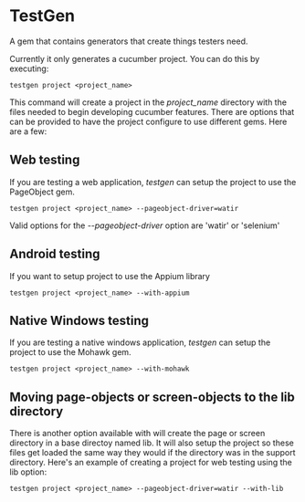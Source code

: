 # TestGen

A gem that contains generators that create things testers need.

Currently it only generates a cucumber project.  You can do this by executing:

    testgen project <project_name>
    
This command will create a project in the <em>project_name</em> directory with the files needed to begin
developing cucumber features.  There are options that can be provided to have the project configure to use different gems.  Here are a few:

## Web testing

If you are testing a web application, <em>testgen</em> can setup the project to use the PageObject gem.

    testgen project <project_name> --pageobject-driver=watir
    
Valid options for the <em>--pageobject-driver</em> option are 'watir' or 'selenium'

## Android testing

If you want to setup project to use the Appium library

    testgen project <project_name> --with-appium

## Native Windows testing

If you are testing a native windows application, <em>testgen</em> can setup the project to use the Mohawk gem.

    testgen project <project_name> --with-mohawk


## Moving page-objects or screen-objects to the lib directory

There is another option available with will create the page or screen directory in a base directoy named lib.  It will also setup the project so these files get loaded the same way they would if the directory was in the support directory.  Here's an example of creating a project for web testing using the lib option:

    testgen project <project_name> --pageobject-driver=watir --with-lib




